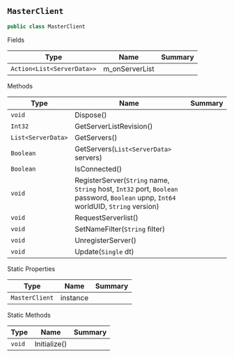 ## `MasterClient`

```csharp
public class MasterClient

```

Fields

| Type | Name | Summary | 
| --- | --- | --- | 
| `Action<List<ServerData>>` | m_onServerList |  | 


Methods

| Type | Name | Summary | 
| --- | --- | --- | 
| `void` | Dispose() |  | 
| `Int32` | GetServerListRevision() |  | 
| `List<ServerData>` | GetServers() |  | 
| `Boolean` | GetServers(`List<ServerData>` servers) |  | 
| `Boolean` | IsConnected() |  | 
| `void` | RegisterServer(`String` name, `String` host, `Int32` port, `Boolean` password, `Boolean` upnp, `Int64` worldUID, `String` version) |  | 
| `void` | RequestServerlist() |  | 
| `void` | SetNameFilter(`String` filter) |  | 
| `void` | UnregisterServer() |  | 
| `void` | Update(`Single` dt) |  | 


Static Properties

| Type | Name | Summary | 
| --- | --- | --- | 
| `MasterClient` | instance |  | 


Static Methods

| Type | Name | Summary | 
| --- | --- | --- | 
| `void` | Initialize() |  | 


